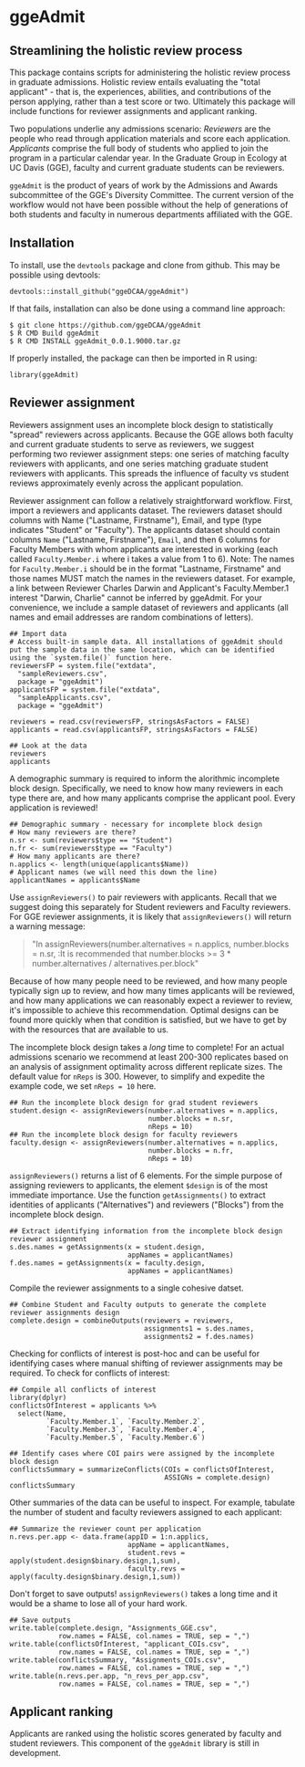 # ggeAdmit

## Streamlining the holistic review process

This package contains scripts for administering the holistic review process in graduate admissions. Holistic review entails evaluating the "total applicant" - that is, the experiences, abilities, and contributions of the person applying, rather than a test score or two. Ultimately this package will include functions for reviewer assignments and applicant ranking. 

Two populations underlie any admissions scenario: *Reviewers* are the people who read through application materials and score each application. *Applicants* comprise the full body of students who applied to join the program in a particular calendar year. In the Graduate Group in Ecology at UC Davis (GGE), faculty and current graduate students can be reviewers. 

`ggeAdmit` is the product of years of work by the Admissions and Awards subcommittee of the GGE's Diversity Committee. The current version of the workflow would not have been possible without the help of generations of both students and faculty in numerous departments affiliated with the GGE.

## Installation

To install, use the `devtools` package and clone from github. This may be possible using devtools:

```
devtools::install_github("ggeDCAA/ggeAdmit")
```

If that fails, installation can also be done using a command line approach:

```
$ git clone https://github.com/ggeDCAA/ggeAdmit
$ R CMD Build ggeAdmit
$ R CMD INSTALL ggeAdmit_0.0.1.9000.tar.gz
```

If properly installed, the package can then be imported in R using:

```
library(ggeAdmit)
```

## Reviewer assignment

Reviewers assignment uses an incomplete block design to statistically "spread" reviewers across applicants. Because the GGE allows both faculty and current graduate students to serve as reviewers, we suggest performing two reviewer assignment steps: one series of matching faculty reviewers with applicants, and one series matching graduate student reviewers with applicants. This spreads the influence of faculty vs student reviews approximately evenly across the applicant population.

Reviewer assignment can follow a relatively straightforward workflow. First, import a reviewers and applicants dataset. The reviewers dataset should columns with Name ("Lastname, Firstname"), Email, and type (type indicates "Student" or "Faculty"). The applicants dataset should contain columns `Name` ("Lastname, Firstname"), `Email`, and then 6 columns for Faculty Members with whom applicants are interested in working (each called `Faculty.Member.i` where i takes a value from 1 to 6). Note: The names for `Faculty.Member.i` should be in the format "Lastname, Firstname" and those names MUST match the names in the reviewers dataset. For example, a link between Reviewer Charles Darwin and Applicant's Faculty.Member.1 interest "Darwin, Charlie" cannot be inferred by ggeAdmit. For your convenience, we include a sample dataset of reviewers and applicants (all names and email addresses are random combinations of letters).

```
## Import data
# Access built-in sample data. All installations of ggeAdmit should put the sample data in the same location, which can be identified using the `system.file()` function here.
reviewersFP = system.file("extdata", 
  "sampleReviewers.csv", 
  package = "ggeAdmit")
applicantsFP = system.file("extdata", 
  "sampleApplicants.csv", 
  package = "ggeAdmit")

reviewers = read.csv(reviewersFP, stringsAsFactors = FALSE)
applicants = read.csv(applicantsFP, stringsAsFactors = FALSE)

## Look at the data
reviewers
applicants
```

A demographic summary is required to inform the alorithmic incomplete block design. Specifically, we need to know how many reviewers in each type there are, and how many applicants comprise the applicant pool. Every application is reviewed!

```
## Demographic summary - necessary for incomplete block design
# How many reviewers are there?
n.sr <- sum(reviewers$type == "Student")
n.fr <- sum(reviewers$type == "Faculty")
# How many applicants are there?
n.applics <- length(unique(applicants$Name))
# Applicant names (we will need this down the line)
applicantNames = applicants$Name
```

Use `assignReviewers()` to pair reviewers with applicants. Recall that we suggest doing this separately for Student reviewers and Faculty reviewers. For GGE reviewer assignments, it is likely that `assignReviewers()` will return a warning message: 

>"In assignReviewers(number.alternatives = n.applics, number.blocks = n.sr,  :It is recommended that number.blocks >= 3 * number.alternatives / alternatives.per.block"

Because of how many people need to be reviewed, and how many people typically sign up to review, and how many times applicants will be reviewed, and how many applications we can reasonably expect a reviewer to review, it's impossible to achieve this recommendation. Optimal designs can be found more quickly when that condition is satisfied, but we have to get by with the resources that are available to us. 

The incomplete block design takes a *long* time to complete! For an actual admissions scenario we recommend at least 200-300 replicates based on an analysis of assignment optimality across different replicate sizes. The default value for `nReps` is 300. However, to simplify and expedite the example code, we set `nReps = 10` here.

```
## Run the incomplete block design for grad student reviewers
student.design <- assignReviewers(number.alternatives = n.applics, 
                                  number.blocks = n.sr,
                                  nReps = 10)
## Run the incomplete block design for faculty reviewers
faculty.design <- assignReviewers(number.alternatives = n.applics, 
                                  number.blocks = n.fr,
                                  nReps = 10)
```

`assignReviewers()` returns a list of 6 elements. For the simple purpose of assigning reviewers to applicants, the element `$design` is of the most immediate importance. Use the function `getAssignments()` to extract identities of applicants ("Alternatives") and reviewers ("Blocks") from the incomplete block design.

```
## Extract identifying information from the incomplete block design reviewer assignment
s.des.names = getAssignments(x = student.design,
                             appNames = applicantNames)
f.des.names = getAssignments(x = faculty.design,
                             appNames = applicantNames)
```

Compile the reviewer assignments to a single cohesive datset.

```
## Combine Student and Faculty outputs to generate the complete reviewer assignments design
complete.design = combineOutputs(reviewers = reviewers,
                                 assignments1 = s.des.names,
                                 assignments2 = f.des.names)
```

Checking for conflicts of interest is post-hoc and can be useful for identifying cases where manual shifting of reviewer assignments may be required. To check for conflicts of interest:

```
## Compile all conflicts of interest
library(dplyr)
conflictsOfInterest = applicants %>% 
  select(Name, 
         `Faculty.Member.1`, `Faculty.Member.2`, 
         `Faculty.Member.3`, `Faculty.Member.4`, 
         `Faculty.Member.5`, `Faculty.Member.6`)

## Identify cases where COI pairs were assigned by the incomplete block design
conflictsSummary = summarizeConflicts(COIs = conflictsOfInterest,
                                      ASSIGNs = complete.design)
conflictsSummary
```

Other summaries of the data can be useful to inspect. For example, tabulate the number of student and faculty reviewers assigned to each applicant:

```
## Summarize the reviewer count per application
n.revs.per.app <- data.frame(appID = 1:n.applics, 
                             appName = applicantNames,
                             student.revs = apply(student.design$binary.design,1,sum), 
                             faculty.revs = apply(faculty.design$binary.design,1,sum))
```

Don't forget to save outputs! `assignReviewers()` takes a long time and it would be a shame to lose all of your hard work.

```
## Save outputs
write.table(complete.design, "Assignments_GGE.csv",
            row.names = FALSE, col.names = TRUE, sep = ",")
write.table(conflictsOfInterest, "applicant_COIs.csv",
            row.names = FALSE, col.names = TRUE, sep = ",")
write.table(conflictsSummary, "Assignments_COIs.csv",
            row.names = FALSE, col.names = TRUE, sep = ",")
write.table(n.revs.per.app, "n_revs_per_app.csv",
            row.names = FALSE, col.names = TRUE, sep = ",")
```

## Applicant ranking

Applicants are ranked using the holistic scores generated by faculty and student reviewers. This component of the `ggeAdmit` library is still in development.


